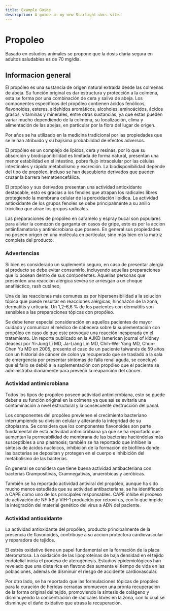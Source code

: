 ```yaml
---
title: Example Guide
description: A guide in my new Starlight docs site.
---
```


# Propoleo

Basado en estudios animales se propone que la dosis diaria segura en adultos saludables es de 70 mg/día. 


## Informacion general
El propóleo es una sustancia de origen natural extraída desde las colmenas de abeja. Su función original es dar estructura y protección a la colmena, esta se forma por una combinación de cera y saliva de abeja. Los componentes específicos del propóleo contienen ácidos fenólicos, flavonoides, esteres, aldehídos aromáticos, alcoholes, aminoácidos, ácidos grasos, vitaminas y minerales, entre otras sustancias, ya que estas pueden variar mucho dependiendo de la colmena, su localización, clima y alimentación de las abejas, en particular por la flora del lugar de origen. 

Por años se ha utilizado en la medicina tradicional por las propiedades que se le han atribuido y su bajísima probabilidad de efectos adversos. 



El propóleo es un complejo de lípidos, cera y resinas, por lo que su absorción y biodisponibilidad es limitada de forma natural, presentan una menor estabilidad en el intestino, pobre flujo intracelular por las células intestinales y rápido metabolismo y excreción. La biodisponibilidad depende del tipo de propóleo, incluso se han descubierto derivados que pueden cruzar la barrera hematoencefálica.  

El propóleo y sus derivados presentan una actividad antioxidante destacable, esto es gracias a los fenoles que atrapan los radicales libres protegiendo la membrana celular de la peroxidación lipídica. La actividad antioxidante de los grupos fenoles se debe principalmente a su anillo tricíclico que atrae los grupos radicales. 

Las preparaciones de propóleo en caramelo y espray bucal son populares para aliviar la comezón de garganta en casos de gripe, esto es por la accion antiinflamatoria y antimicrobiana que poseen. En general sus propiedades no poseen origen en una molécula en particular, sino más bien en la matriz completa del producto. 


### Advertencias 

Si bien es considerado un suplemento seguro, en caso de presentar alergia al producto se debe evitar consumirlo, incluyendo aquellas preparaciones que lo posean dentro de sus componentes. Aquellas personas que presenten una reacción alérgica severa se arriesgan a un choque anafiláctico, rash cutáneo,  

Una de las reacciones más comunes es por hipersensibilidad a la solución tópica que puede resultar en reacciones alérgicas, hinchazón de la zona, dermatitis y urticaria. Un 1,2-6,6 % de los pacientes con dermatitis son sensibles a las preparaciones tópicas con propóleo.  

Se debe tener especial consideración en aquellos pacientes de mayor cuidado y comunicar el médico de cabecera sobre la suplementación con propóleo en caso de que este provoque una reacción inesperada en el tratamiento. Un reporte publicado en la AJKD (american journal of kidney deases) por Yi-Jung Li MD, Ja-Liang Lin MD, Chih-Wei Yang MD, Chun-Chen Yu MD en 2005, presento el caso de un paciente taiwanés de 59 años con un historial de cáncer de colon ya recuperado que se trasladó a la sala de emergencia por presentar síntomas de falla renal aguda, se concluyó que el fallo se debió a la suplementación con propóleo que el paciente se administraba diariamente para prevenir la reaparición del cáncer. 

### Actividad antimicrobiana  

Todos los tipos de propóleo poseen actividad antimicrobiana, esto se puede deber a su función original en la colmena ya que así se evitaria una contaminación a nivel estructural y la consecuente destrucción del panal. 

Los componentes del propóleo previenen el crecimiento bacteriano interrumpiendo su división celular y alterando la integridad de su citoplasma. Se considera que los componentes flavonoides son parte fundamental de esta actividad antimicrobiana ya que se ha reportado que aumentan la permeabilidad de membrana de las bacterias haciéndolas más susceptibles a una plasmosis; también se ha reportado que inhiben la síntesis de ácidos nucleicos, inhibición de la formación de biofilms donde las bacterias se depositan y protegen en el cuerpo e inhibición del metabolismo de las bacterias. 

En general se considera que tiene buena actividad antibacteriana con bacterias Grampositivas, Gramnegativas, anaeróbicas y aeróbicas. 

También se ha reportado actividad antiviral del propóleo, aunque ha sido mucho menos estudiada que su actividad antibacteriana, se ha identificado a CAPE como uno de los principales responsables. CAPE inhibe el proceso de activación de NF-kB y VIH-1 producido por retrovirus, con lo que impide la integración del material genético del virus a ADN del paciente. 


### Actividad antioxidante 

La actividad antioxidante del propóleo, producto principalmente de la presencia de flavonoides, contribuye a su accion protectora cardiovascular y reparadora de tejidos. 

El estrés oxidativo tiene un papel fundamental en la formación de la placa ateromatosa. La oxidación de las lipoproteínas de baja densidad en el tejido endotelial inicia el proceso de aterogénesis. Estudios epidemiológicos han revelado que una dieta rica en flavonoides aumenta el tiempo de vida en las poblaciones, además de disminuir el riesgo de accidente cardiovascular. 

Por otro lado, se ha reportado que las formulaciones tópicas de propóleo para la curación de heridas cerradas promueven una pronta recuperación de la forma original del tejido, promoviendo la síntesis de colágeno y disminuyendo la concentración de radicales libres en la zona, con lo cual se disminuye el daño oxidativo que atrasa la recuperación. 